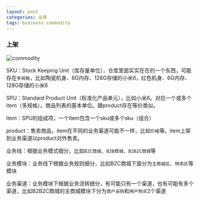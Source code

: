 ```yaml
---
layout: post
categories: 业务
tags: business commodity
---
```




### 上架

![commodity](http://www.plantuml.com/plantuml/proxy?cache=no&src=https://raw.github.com/Wang-Ray/Wang-Ray.github.io/master/assets/plantuml/commodity.md)

SKU：Stock Keeping Unit（库存量单位），仓库里面实实在在的一个东西，可能存在`多规格`，比如陶瓷机身、6G内存、128G存储的小米6，红色机身、6G内存、128G存储的小米6

SPU：Standard Product Unit（标准化产品单元），比如小米6。对应一个或多个item（多规格）。商品列表的基本单位。跟product存在等价类似。

item：SPU的组成项，一个item包含一个sku或多个sku（组合）

product：售卖商品，item在不同的业务渠道可能不一样，比如`价格`等。item上架到业务渠道以product对外售卖。

业务线：根据业务模式细分，比如`B2C商城`、`B2B商城`、`B2B2C商城`等

业务模块：业务线下根据业务规则细分，比如B2C商城下面分为`主商城区`、`特卖区`等模块

业务渠道：业务模块下根据业务流转细分，有可能只有一个渠道，也有可能有多个渠道，比如B2B2C商城的主商城模块下分为`商户采购`和`用户购买`2个渠道